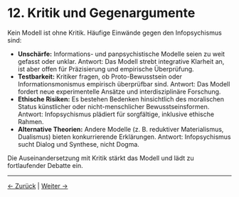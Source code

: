 # 12. Kritik und Gegenargumente

Kein Modell ist ohne Kritik. Häufige Einwände gegen den Infopsychismus sind:

- **Unschärfe:** Informations- und panpsychistische Modelle seien zu weit gefasst oder unklar. Antwort: Das Modell strebt integrative Klarheit an, ist aber offen für Präzisierung und empirische Überprüfung.
- **Testbarkeit:** Kritiker fragen, ob Proto-Bewusstsein oder Informationsmonismus empirisch überprüfbar sind. Antwort: Das Modell fordert neue experimentelle Ansätze und interdisziplinäre Forschung.
- **Ethische Risiken:** Es bestehen Bedenken hinsichtlich des moralischen Status künstlicher oder nicht-menschlicher Bewusstseinsformen. Antwort: Infopsychismus plädiert für sorgfältige, inklusive ethische Rahmen.
- **Alternative Theorien:** Andere Modelle (z. B. reduktiver Materialismus, Dualismus) bieten konkurrierende Erklärungen. Antwort: Infopsychismus sucht Dialog und Synthese, nicht Dogma.

Die Auseinandersetzung mit Kritik stärkt das Modell und lädt zu fortlaufender Debatte ein.

---
<div class="navigation-links">
<a href="11_Fallbeispiele_und_Anwendungen.md" class="nav-link prev-link">← Zurück</a> | <a href="13_Methodik_und_Erkenntnistheorie.md" class="nav-link next-link">Weiter →</a>
</div>
